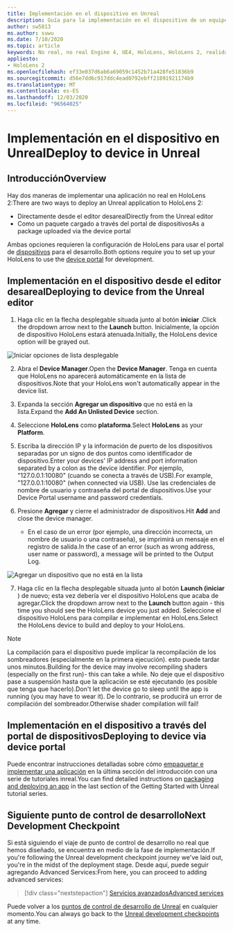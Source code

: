 ```yaml
---
title: Implementación en el dispositivo en Unreal
description: Guía para la implementación en el dispositivo de un equipo inreal a HoloLens 2
author: sw5813
ms.author: suwu
ms.date: 7/10/2020
ms.topic: article
keywords: No real, no real Engine 4, UE4, HoloLens, HoloLens 2, realidad mixta, implementación en dispositivo, PC, documentación, auriculares de realidad mixta, auriculares de realidad mixta de Windows, auriculares de realidad virtual
appliesto:
- HoloLens 2
ms.openlocfilehash: ef33e037d6ab6a69059c1452b71a428fe51836b9
ms.sourcegitcommit: d56e7dd6c917ddc4ead0792ebff21891921174b9
ms.translationtype: MT
ms.contentlocale: es-ES
ms.lasthandoff: 12/03/2020
ms.locfileid: "96564025"
---
```

# <a name="deploy-to-device-in-unreal"></a><span data-ttu-id="f618a-104">Implementación en el dispositivo en Unreal</span><span class="sxs-lookup"><span data-stu-id="f618a-104">Deploy to device in Unreal</span></span>

## <a name="overview"></a><span data-ttu-id="f618a-105">Introducción</span><span class="sxs-lookup"><span data-stu-id="f618a-105">Overview</span></span>
<span data-ttu-id="f618a-106">Hay dos maneras de implementar una aplicación no real en HoloLens 2:</span><span class="sxs-lookup"><span data-stu-id="f618a-106">There are two ways to deploy an Unreal application to HoloLens 2:</span></span>
* <span data-ttu-id="f618a-107">Directamente desde el editor desareal</span><span class="sxs-lookup"><span data-stu-id="f618a-107">Directly from the Unreal editor</span></span>
* <span data-ttu-id="f618a-108">Como un paquete cargado a través del portal de dispositivos</span><span class="sxs-lookup"><span data-stu-id="f618a-108">As a package uploaded via the device portal</span></span>

<span data-ttu-id="f618a-109">Ambas opciones requieren la configuración de HoloLens para usar el portal de [dispositivos](../platform-capabilities-and-apis/using-the-windows-device-portal.md) para el desarrollo.</span><span class="sxs-lookup"><span data-stu-id="f618a-109">Both options require you to set up your HoloLens to use the [device portal](../platform-capabilities-and-apis/using-the-windows-device-portal.md) for development.</span></span>

## <a name="deploying-to-device-from-the-unreal-editor"></a><span data-ttu-id="f618a-110">Implementación en el dispositivo desde el editor desareal</span><span class="sxs-lookup"><span data-stu-id="f618a-110">Deploying to device from the Unreal editor</span></span>

1. <span data-ttu-id="f618a-111">Haga clic en la flecha desplegable situada junto al botón **iniciar** .</span><span class="sxs-lookup"><span data-stu-id="f618a-111">Click the dropdown arrow next to the **Launch** button.</span></span> <span data-ttu-id="f618a-112">Inicialmente, la opción de dispositivo HoloLens estará atenuada.</span><span class="sxs-lookup"><span data-stu-id="f618a-112">Initially, the HoloLens device option will be grayed out.</span></span>

![Iniciar opciones de lista desplegable](images/unreal/launch-dropdown.png)

2. <span data-ttu-id="f618a-114">Abra el **Device Manager**.</span><span class="sxs-lookup"><span data-stu-id="f618a-114">Open the **Device Manager**.</span></span> <span data-ttu-id="f618a-115">Tenga en cuenta que HoloLens no aparecerá automáticamente en la lista de dispositivos.</span><span class="sxs-lookup"><span data-stu-id="f618a-115">Note that your HoloLens won't automatically appear in the device list.</span></span>

3. <span data-ttu-id="f618a-116">Expanda la sección **Agregar un dispositivo** que no está en la lista.</span><span class="sxs-lookup"><span data-stu-id="f618a-116">Expand the **Add An Unlisted Device** section.</span></span>

4. <span data-ttu-id="f618a-117">Seleccione **HoloLens** como **plataforma**.</span><span class="sxs-lookup"><span data-stu-id="f618a-117">Select **HoloLens** as your **Platform**.</span></span>

5. <span data-ttu-id="f618a-118">Escriba la dirección IP y la información de puerto de los dispositivos separadas por un signo de dos puntos como identificador de dispositivo.</span><span class="sxs-lookup"><span data-stu-id="f618a-118">Enter your devices' IP address and port information separated by a colon as the device identifier.</span></span> <span data-ttu-id="f618a-119">Por ejemplo, "127.0.0.1:10080" (cuando se conecta a través de USB).</span><span class="sxs-lookup"><span data-stu-id="f618a-119">For example, "127.0.0.1:10080" (when connected via USB).</span></span> <span data-ttu-id="f618a-120">Use las credenciales de nombre de usuario y contraseña del portal de dispositivos.</span><span class="sxs-lookup"><span data-stu-id="f618a-120">Use your Device Portal username and password credentials.</span></span>

6. <span data-ttu-id="f618a-121">Presione **Agregar** y cierre el administrador de dispositivos.</span><span class="sxs-lookup"><span data-stu-id="f618a-121">Hit **Add** and close the device manager.</span></span>
    * <span data-ttu-id="f618a-122">En el caso de un error (por ejemplo, una dirección incorrecta, un nombre de usuario o una contraseña), se imprimirá un mensaje en el registro de salida.</span><span class="sxs-lookup"><span data-stu-id="f618a-122">In the case of an error (such as wrong address, user name or password), a message will be printed to the Output Log.</span></span>

![Agregar un dispositivo que no está en la lista](images/unreal/add-unlisted-device.png)

7. <span data-ttu-id="f618a-124">Haga clic en la flecha desplegable situada junto al botón **Launch (iniciar** ) de nuevo; esta vez debería ver el dispositivo HoloLens que acaba de agregar.</span><span class="sxs-lookup"><span data-stu-id="f618a-124">Click the dropdown arrow next to the **Launch** button again - this time you should see the HoloLens device you just added.</span></span> <span data-ttu-id="f618a-125">Seleccione el dispositivo HoloLens para compilar e implementar en HoloLens.</span><span class="sxs-lookup"><span data-stu-id="f618a-125">Select the HoloLens device to build and deploy to your HoloLens.</span></span>

>[!NOTE]
><span data-ttu-id="f618a-126">La compilación para el dispositivo puede implicar la recompilación de los sombreadores (especialmente en la primera ejecución). esto puede tardar unos minutos.</span><span class="sxs-lookup"><span data-stu-id="f618a-126">Building for the device may involve recompiling shaders (especially on the first run)- this can take a while.</span></span> <span data-ttu-id="f618a-127">No deje que el dispositivo pase a suspensión hasta que la aplicación se esté ejecutando (es posible que tenga que hacerlo).</span><span class="sxs-lookup"><span data-stu-id="f618a-127">Don't let the device go to sleep until the app is running (you may have to wear it).</span></span> <span data-ttu-id="f618a-128">De lo contrario, se producirá un error de compilación del sombreador.</span><span class="sxs-lookup"><span data-stu-id="f618a-128">Otherwise shader compilation will fail!</span></span>

## <a name="deploying-to-device-via-device-portal"></a><span data-ttu-id="f618a-129">Implementación en el dispositivo a través del portal de dispositivos</span><span class="sxs-lookup"><span data-stu-id="f618a-129">Deploying to device via device portal</span></span>

<span data-ttu-id="f618a-130">Puede encontrar instrucciones detalladas sobre cómo [empaquetar e implementar una aplicación](tutorials/unreal-uxt-ch6.md#packaging-and-deploying-the-app-via-device-portal) en la última sección del introducción con una serie de tutoriales inreal.</span><span class="sxs-lookup"><span data-stu-id="f618a-130">You can find detailed instructions on [packaging and deploying an app](tutorials/unreal-uxt-ch6.md#packaging-and-deploying-the-app-via-device-portal) in the last section of the Getting Started with Unreal tutorial series.</span></span>

## <a name="next-development-checkpoint"></a><span data-ttu-id="f618a-131">Siguiente punto de control de desarrollo</span><span class="sxs-lookup"><span data-stu-id="f618a-131">Next Development Checkpoint</span></span>

<span data-ttu-id="f618a-132">Si está siguiendo el viaje de punto de control de desarrollo no real que hemos diseñado, se encuentra en medio de la fase de implementación.</span><span class="sxs-lookup"><span data-stu-id="f618a-132">If you're following the Unreal development checkpoint journey we've laid out, you're in the midst of the deployment stage.</span></span> <span data-ttu-id="f618a-133">Desde aquí, puede seguir agregando Advanced Services:</span><span class="sxs-lookup"><span data-stu-id="f618a-133">From here, you can proceed to adding advanced services:</span></span>

> [!div class="nextstepaction"]
> [<span data-ttu-id="f618a-134">Servicios avanzados</span><span class="sxs-lookup"><span data-stu-id="f618a-134">Advanced services</span></span>](unreal-development-overview.md#5-adding-services)

<span data-ttu-id="f618a-135">Puede volver a los [puntos de control de desarrollo de Unreal](unreal-development-overview.md#4-streaming-and-deploying-to-a-device) en cualquier momento.</span><span class="sxs-lookup"><span data-stu-id="f618a-135">You can always go back to the [Unreal development checkpoints](unreal-development-overview.md#4-streaming-and-deploying-to-a-device) at any time.</span></span>

